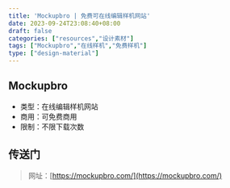 ```yaml
---
title: 'Mockupbro | 免费可在线编辑样机网站'
date: 2023-09-24T23:08:40+08:00
draft: false
categories: ["resources","设计素材"]
tags: ["Mockupbro","在线样机","免费样机"]
type: ["design-material"]
---
```

## Mockupbro
+ 类型：在线编辑样机网站
+ 商用：可免费商用
+ 限制：不限下载次数



## 传送门
> 网址：[https://mockupbro.com/](https://mockupbro.com/)